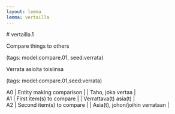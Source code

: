```yaml
---
layout: lemma
lemma: vertailla
---
```


<div class="sense">
# <span class="sensename">vertailla.1</span>

<span class="description">Compare things to others</span>

(tags: model:compare.01, seed:verrata)

<span class="description">Verrata asioita toisiinsa</span>

(tags: model:compare.01,seed:verrata)

A0 | Entity making comparison |   | Taho, joka vertaa |  
A1 | First item(s) to compare |   | Verrattava(t) asia(t) |  
A2 | Second item(s) to compare |   | Asia(t), johon/joihin verrataan |  

</div>

